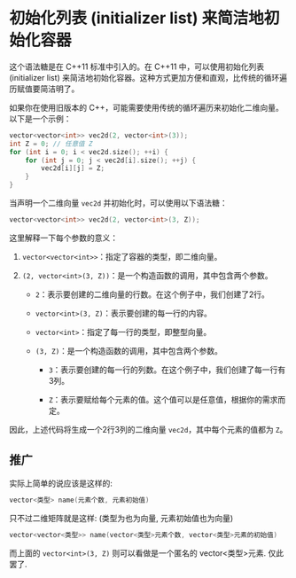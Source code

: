 # 初始化列表 (initializer list) 来简洁地初始化容器

这个语法糖是在 C++11 标准中引入的。在 C++11 中，可以使用初始化列表 (initializer list) 来简洁地初始化容器。这种方式更加方便和直观，比传统的循环遍历赋值要简洁明了。

如果你在使用旧版本的 C++，可能需要使用传统的循环遍历来初始化二维向量。以下是一个示例：

```C++
vector<vector<int>> vec2d(2, vector<int>(3));
int Z = 0; // 任意值 Z
for (int i = 0; i < vec2d.size(); ++i) {
    for (int j = 0; j < vec2d[i].size(); ++j) {
        vec2d[i][j] = Z;
    }
}
```

当声明一个二维向量 `vec2d` 并初始化时，可以使用以下语法糖：

```C++
vector<vector<int>> vec2d(2, vector<int>(3, Z));
```

这里解释一下每个参数的意义：

1. `vector<vector<int>>`：指定了容器的类型，即二维向量。

2. `(2, vector<int>(3, Z))`：是一个构造函数的调用，其中包含两个参数。

   - `2`：表示要创建的二维向量的行数。在这个例子中，我们创建了2行。
  
   - `vector<int>(3, Z)`：表示要创建的每一行的内容。
  
   - `vector<int>`：指定了每一行的类型，即整型向量。
  
   - `(3, Z)`：是一个构造函数的调用，其中包含两个参数。

        - `3`：表示要创建的每一行的列数。在这个例子中，我们创建了每一行有3列。

        - `Z`：表示要赋给每个元素的值。这个值可以是任意值，根据你的需求而定。

因此，上述代码将生成一个2行3列的二维向量 `vec2d`，其中每个元素的值都为 `Z`。

## 推广

实际上简单的说应该是这样的:

```C++
vector<类型> name(元素个数, 元素初始值)
```

只不过二维矩阵就是这样: (类型为也为向量, 元素初始值也为向量)

```C++
vector<vector<类型>> name(vector<类型>元素个数, vector<类型>元素的初始值)
```

而上面的 `vector<int>(3, Z)` 则可以看做是一个匿名的 vector<类型>元素. 仅此罢了.